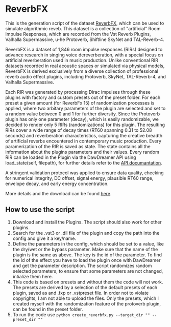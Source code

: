 # ReverbFX
This is the generation script of the dataset [ReverbFX](https://zenodo.org/records/16186381), which can be used to simulate algorithmic reveb. 
This dataset is a collection of "artificial" Room Impulse Responses, which are recorded from the Vst Reverb Plugins,  Valhalla Supermassive, u-he Protoverb, Shiftline SkyNet and TAL-Reverb-4. 

ReverbFX is a dataset of 1,846 room impulse responses (RIRs) designed to advance research in singing voice dereverberation, with a special focus on artificial reverberation used in music production. Unlike conventional RIR datasets recorded in real acoustic spaces or simulated via physical models, ReverbFX is derived exclusively from a diverse collection of professional reverb audio effect plugins, including Protoverb, SkyNet, TAL-Reverb-4, and Valhalla Supermassive.

Each RIR was generated by processing Dirac impulses through these plugins with factory and custom presets out of the preset folder. For each preset a given amount (for ReverbFx 15) of randomization processes is applied, where two arbitary parameters of the plugin are selected and set to a random value between 0 and 1 for further diversity. Since the Protoverb plugin has only one parameter (decay), which is easily randomizable, we decided to render only 5 RIRs (randomizations) for this plugin. 
The resulting RIRs cover a wide range of decay times (RT60 spanning 0.31 to 52.08 seconds) and reverberation characteristics, capturing the creative breadth of artificial reverbs encountered in contemporary music production.
Every paramerization of the RIR is saved as state. The state contains all the information about the plugins parameters and their values. Every random RIR can be loaded in the Plugin via the DawDreamer API using load_state(self, filepath), for further details refer to the [API documantation](https://dirt.design/DawDreamer/dawdreamer.html).

A stringent validation protocol was applied to ensure data quality, checking for numerical integrity, DC offset, signal energy, plausible RT60 range, envelope decay, and early energy concentration.

More details and the download can be found [here](https://zenodo.org/records/16186381).

## How to use the script
1. Download and install the Plugins. The script should also work for other plugins. 
2. Search for the .vst3 or .dll file of the plugin and copy the path into the config and give it a key/name.
3. Define the parameters in the config, which should be set to a value, like the dry/wet or the bypass parameter. Make sure that the name of the plugin is the same as above. The key is the id of the parameter. To find the id of the effect you have to load the plugin once with DawDreamer and get the parameter description. The script randomizes random selected parameters, to ensure that some parameters are not changed, intialize them here. 
5. This code is based on presets and without them the code will not work. The presets are derived by a selection of the default presets of each plugin, saved as and .fxp or .vstpreset file. In order not to violate copyrights, I am not able to upload the files. Only the presets, which I created myself with the randomization feature of the protoverb plugin, can be found in the preset folder. 
4. To run the code use `python create_reverbfx.py --target_dir "" --preset_dir ""` 
